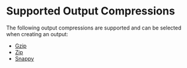 # Supported Output Compressions

The following output compressions are supported and can be selected when creating an output: 
* [Gzip](https://en.wikipedia.org/wiki/Gzip)
* [Zip](https://en.wikipedia.org/wiki/Zip_\(file_format\))
* [Snappy](https://google.github.io/snappy/)
